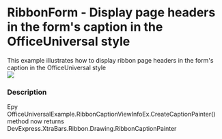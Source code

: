 # RibbonForm - Display page headers in the form's caption in the OfficeUniversal style


This example illustrates how to display ribbon page headers in the form's caption in the OfficeUniversal style<br /><img src="https://raw.githubusercontent.com/DevExpress-Examples/ribbonform-display-page-headers-in-the-forms-caption-in-the-officeuniversal-style-t258762/16.1.4+/media/251e79e1-197d-11e5-80bf-00155d62480c.png">


<h3>Description</h3>

Еру OfficeUniversalExample.RibbonCaptionViewInfoEx.CreateCaptionPainter() method now returns DevExpress.XtraBars.Ribbon.Drawing.RibbonCaptionPainter

<br/>



